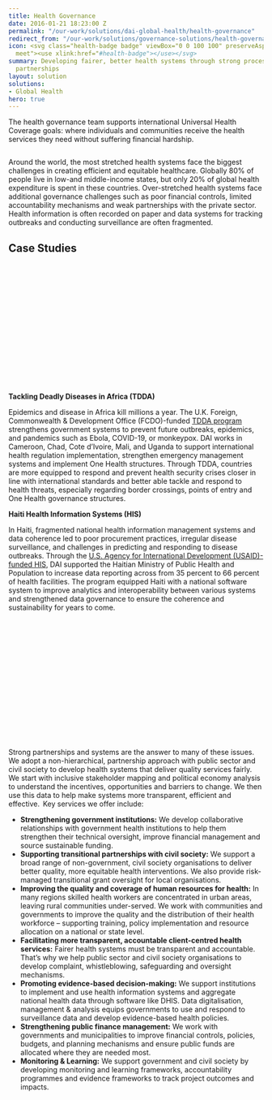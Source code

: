 ```yaml
---
title: Health Governance
date: 2016-01-21 18:23:00 Z
permalink: "/our-work/solutions/dai-global-health/health-governance"
redirect_from: "/our-work/solutions/governance-solutions/health-governance"
icon: <svg class="health-badge badge" viewBox="0 0 100 100" preserveAspectRatio="xMinYMax
  meet"><use xlink:href="#health-badge"></use></svg>
summary: Developing fairer, better health systems through strong processes and meaningful
  partnerships
layout: solution
solutions:
- Global Health
hero: true
---
```


The health governance team supports international Universal Health Coverage goals: where individuals and communities receive the health services they need without suffering financial hardship.

<img src="/uploads/health-governance-feature.jpg" alt="">

Around the world, the most stretched health systems face the biggest challenges in creating efficient and equitable healthcare. Globally 80% of people live in low-and middle-income states, but only 20% of global health expenditure is spent in these countries. Over-stretched health systems face additional governance challenges such as poor financial controls, limited accountability mechanisms and weak partnerships with the private sector. Health information is often recorded on paper and data systems for tracking outbreaks and conducting surveillance are often fragmented.  

<aside>
  <h2>Case Studies</h2>
  <div class="bulma enterprise-innovation">
    <div class="tile is-ancestor">
      <div class="is-parent tile is-4">
        <div class="tile box is-child" style="background-image: url(/uploads/tdaap.jpg); background-size: cover; background-position: center; min-height: 15rem;">
          <article>
          </article>
        </div>
      </div>
      <div class="tile is-parent">
        <div class="tile box is-child">
          <article>
            <p><strong>Tackling Deadly Diseases in Africa (TDDA)</strong></p>
            <p>Epidemics and disease in Africa kill millions a year. The U.K. Foreign, Commonwealth & Development Office (FCDO)-funded <a href="/our-work/projects/africa-tackling-deadly-diseases-in-africa-program">TDDA program</a> strengthens government systems to prevent future outbreaks, epidemics, and pandemics such as Ebola, COVID-19, or monkeypox. DAI works in Cameroon, Chad, Cote d’Ivoire, Mali, and Uganda to support international health regulation implementation, strengthen emergency management systems and implement One Health structures. Through TDDA, countries are more equipped to respond and prevent health security crises closer in line with international standards and better able tackle and respond to health threats, especially regarding border crossings, points of entry and One Health governance structures. </p>
          </article>
        </div>
      </div>
    </div>
    <div class="tile is-ancestor">
      <div class="is-parent tile">
        <div class="tile box is-child">
          <article>
            <p><strong>Haiti Health Information Systems (HIS)</strong></p>
            <p>In Haiti, fragmented national health information management systems and data coherence led to poor procurement practices, irregular disease surveillance, and challenges in predicting and responding to disease outbreaks. Through the <a href="/our-work/projects/haiti-strategic-health-information-system-his-program">U.S. Agency for International Development (USAID)-funded HIS</a>, DAI supported the Haitian Ministry of Public Health and Population to increase data reporting across from 35 percent to 66 percent of health facilities. The program equipped Haiti with a national software system to improve analytics and interoperability between various systems and strengthened data governance to ensure the coherence and sustainability for years to come.</p>
          </article>
        </div>
      </div>
      <div class="tile is-parent is-4">
        <div class="tile box is-child" style="background-image: url(/uploads/DAI-HIS%20Data%20visualizer%20from%20HAITI.jpg); background-size: cover; background-position: center; min-height: 15rem;">
          <article>
          </article>
        </div>
      </div>
    </div>
  </div>
</aside>

Strong partnerships and systems are the answer to many of these issues. We adopt a non-hierarchical, partnership approach with public sector and civil society to develop health systems that deliver quality services fairly. We start with inclusive stakeholder mapping and political economy analysis to understand the incentives, opportunities and barriers to change. We then use this data to help make systems more transparent, efficient and effective.  Key services we offer include: 

* **Strengthening government institutions:** We develop collaborative relationships with government health institutions to help them strengthen their technical oversight, improve financial management and source sustainable funding. 
* **Supporting transitional partnerships with civil society:** We support a broad range of non-government, civil society organisations to deliver better quality, more equitable health interventions. We also provide risk-managed transitional grant oversight for local organisations.  
* **Improving the quality and coverage of human resources for health:** In many regions skilled health workers are concentrated in urban areas, leaving rural communities under-served. We work with communities and governments to improve the quality and the distribution of their health workforce – supporting training, policy implementation and resource allocation on a national or state level. 
* **Facilitating more transparent, accountable client-centred health services:** Fairer health systems must be transparent and accountable. That’s why we help public sector and civil society organisations to develop complaint, whistleblowing, safeguarding and oversight mechanisms. 
* **Promoting evidence-based decision-making:** We support institutions to implement and use health information systems and aggregate national health data through software like DHIS. Data digitalisation, management & analysis equips governments to use and respond to surveillance data and develop evidence-based health policies. 
* **Strengthening public finance management:** We work with governments and municipalities to improve financial controls, policies, budgets, and planning mechanisms and ensure public funds are allocated where they are needed most. 
* **Monitoring & Learning:** We support government and civil society by developing monitoring and learning frameworks, accountability programmes and evidence frameworks to track project outcomes and impacts. 

